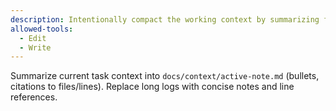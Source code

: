 ```yaml
---
description: Intentionally compact the working context by summarizing findings and keeping only what's relevant
allowed-tools:
  - Edit
  - Write
---
```

Summarize current task context into `docs/context/active-note.md` (bullets, citations to files/lines).
Replace long logs with concise notes and line references.

